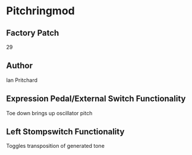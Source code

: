 



# Pitchringmod

## Factory Patch


29  

## Author


Ian Pritchard  

## Expression Pedal/External Switch Functionality


Toe down brings up oscillator pitch  

## Left Stompswitch Functionality


Toggles transposition of generated tone